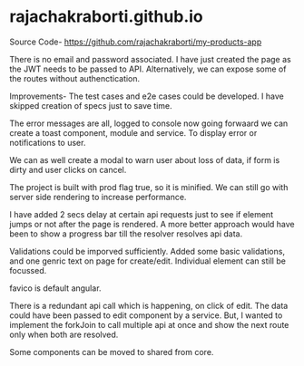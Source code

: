 # rajachakraborti.github.io

Source Code-
https://github.com/rajachakraborti/my-products-app

There is no email and password associated. I have just created the page as the JWT needs to be passed to API.
Alternatively, we can expose some of the routes without authenctication.

Improvements-
The test cases and e2e cases could be developed. I have skipped creation of specs just to save time.

The error messages are all, logged to console now going forwaard we can create a toast component, module and service. 
To display error or notifications to user.

We can as well create a modal to warn user about loss of data, if form is dirty and user clicks on cancel.

The project is built with prod flag true, so it is minified. We can still go with server side rendering to increase performance.

I have added 2 secs delay at certain api requests just to see if element jumps or not after the page is rendered.
A more better approach would have been to show a progress bar till the resolver resolves api data.

Validations could be imporved sufficiently. Added some basic validations, and one genric text on page for create/edit.
Individual element can still be focussed.

favico is default angular.

There is a redundant api call which is happening, on click of edit. The data could have been passed to edit component
by a service. But, I wanted to implement the forkJoin to call multiple api at once and show the next route only when 
both are resolved.

Some components can be moved to shared from core.
